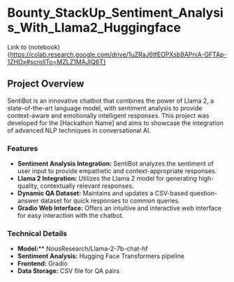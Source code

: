 # Bounty_StackUp_Sentiment_Analysis_With_Llama2_Huggingface
Link to (notebook){https://colab.research.google.com/drive/1uZRaJ6tfEOPXsb9APniA-GFTAp-1ZHOx#scrollTo=MZLZ1MAJIQ6T}
## Project Overview
SentiBot is an innovative chatbot that combines the power of Llama 2, a state-of-the-art language model, with sentiment analysis to provide context-aware and emotionally intelligent responses. This project was developed for the [Hackathon Name] and aims to showcase the integration of advanced NLP techniques in conversational AI.

### Features
- **Sentiment Analysis Integration:** SentiBot analyzes the sentiment of user input to provide empathetic and context-appropriate responses.
- **Llama 2 Integration:** Utilizes the Llama 2 model for generating high-quality, contextually relevant responses.
- **Dynamic QA Dataset:** Maintains and updates a CSV-based question-answer dataset for quick responses to common queries.
- **Gradio Web Interface:** Offers an intuitive and interactive web interface for easy interaction with the chatbot.

### Technical Details
- **Model:**** NousResearch/Llama-2-7b-chat-hf
- **Sentiment Analysis:** Hugging Face Transformers pipeline
- **Frontend:** Gradio
- **Data Storage:** CSV file for QA pairs
